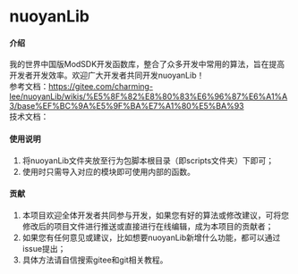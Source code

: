 # nuoyanLib

#### 介绍
我的世界中国版ModSDK开发函数库，整合了众多开发中常用的算法，旨在提高开发者开发效率。欢迎广大开发者共同开发nuoyanLib！  
参考文档：https://gitee.com/charming-lee/nuoyanLib/wikis/%E5%8F%82%E8%80%83%E6%96%87%E6%A1%A3/base%EF%BC%9A%E5%9F%BA%E7%A1%80%E5%BA%93  
技术文档：


#### 使用说明

1.  将nuoyanLib文件夹放至行为包脚本根目录（即scripts文件夹）下即可；
2.  使用时只需导入对应的模块即可使用内部的函数。

#### 贡献

1.  本项目欢迎全体开发者共同参与开发，如果您有好的算法或修改建议，可将您修改后的项目文件进行推送或直接进行在线编辑，成为本项目的贡献者；
2.  如果您有任何意见或建议，比如想要nuoyanLib新增什么功能，都可以通过issue提出；
3.  具体方法请自信搜索gitee和git相关教程。